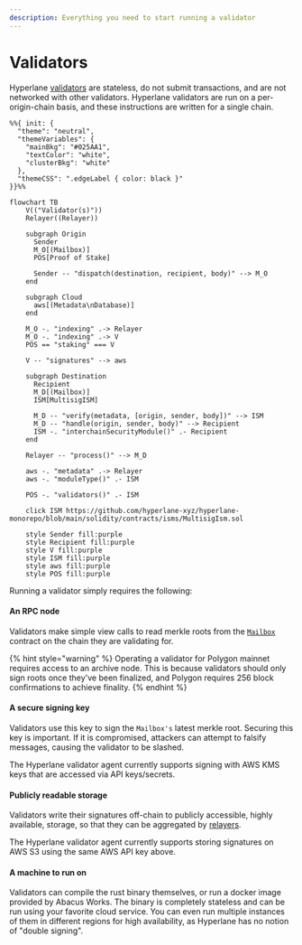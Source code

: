```yaml
---
description: Everything you need to start running a validator
---
```


# Validators

Hyperlane [validators](../../../protocol/agents/validators.md) are stateless, do not submit transactions, and are not networked with other validators. Hyperlane validators are run on a per-origin-chain basis, and these instructions are written for a single chain.

<!-- INCLUDE diagrams/multisig-pos-ism.md -->
<!-- WARNING: copied from the included file path. Do not edit directly. -->
```mermaid
%%{ init: {
  "theme": "neutral",
  "themeVariables": {
    "mainBkg": "#025AA1",
    "textColor": "white",
    "clusterBkg": "white"
  },
  "themeCSS": ".edgeLabel { color: black }"
}}%%

flowchart TB
    V(("Validator(s)"))
    Relayer((Relayer))

    subgraph Origin
      Sender
      M_O[(Mailbox)]
      POS[Proof of Stake]

      Sender -- "dispatch(destination, recipient, body)" --> M_O
    end

    subgraph Cloud
      aws[(Metadata\nDatabase)]
    end

    M_O -. "indexing" .-> Relayer
    M_O -. "indexing" .-> V
    POS == "staking" === V

    V -- "signatures" --> aws

    subgraph Destination
      Recipient
      M_D[(Mailbox)]
      ISM[MultisigISM]

      M_D -- "verify(metadata, [origin, sender, body])" --> ISM
      M_D -- "handle(origin, sender, body)" --> Recipient
      ISM -. "interchainSecurityModule()" .- Recipient
    end

    Relayer -- "process()" --> M_D

    aws -. "metadata" .-> Relayer
    aws -. "moduleType()" .- ISM

    POS -. "validators()" .- ISM

    click ISM https://github.com/hyperlane-xyz/hyperlane-monorepo/blob/main/solidity/contracts/isms/MultisigIsm.sol

    style Sender fill:purple
    style Recipient fill:purple
    style V fill:purple
    style ISM fill:purple
    style aws fill:purple
    style POS fill:purple
```
<!-- WARNING: copied from the included file path. Do not edit directly. -->
<!-- END -->

Running a validator simply requires the following:

#### An RPC node&#x20;

Validators make simple view calls to read merkle roots from the [`Mailbox`](../../../protocol/messaging.md) contract on the chain they are validating for.

{% hint style="warning" %}
Operating a validator for Polygon mainnet requires access to an archive node. This is because validators should only sign roots once they've been finalized, and Polygon requires 256 block confirmations to achieve finality.
{% endhint %}

#### A secure signing key&#x20;

Validators use this key to sign the `Mailbox's` latest merkle root. Securing this key is important. If it is compromised, attackers can attempt to falsify messages, causing the validator to be slashed.&#x20;

The Hyperlane validator agent currently supports signing with AWS KMS keys that are accessed via API keys/secrets.

#### Publicly readable storage&#x20;

Validators write their signatures off-chain to publicly accessible, highly available, storage, so that they can be aggregated by [relayers](../../../protocol/agents/relayer.md).&#x20;

The Hyperlane validator agent currently supports storing signatures on AWS S3 using the same AWS API key above.&#x20;

#### A machine to run on

Validators can compile the rust binary themselves, or run a docker image provided by Abacus Works. The binary is completely stateless and can be run using your favorite cloud service. You can even run multiple instances of them in different regions for high availability, as Hyperlane has no notion of "double signing".
